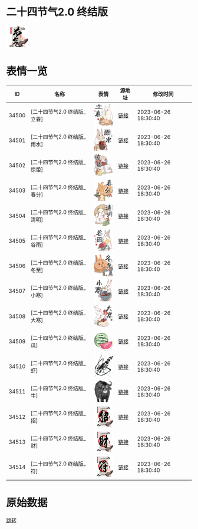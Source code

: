 # 二十四节气2.0 终结版

<img src="./cover.png" height="60" alt="cover" />

# 表情一览

|ID|名称|表情|源地址|修改时间|
|----|----|----|----|----|
|34500|[二十四节气2.0 终结版_立春]|<img src="./pic/034500_%5B二十四节气2.0 终结版_立春%5D.png" height="60" alt="立春"/>|[链接](https://i0.hdslb.com/bfs/garb/577e9530c7b865c4ac7486540eb486b513a2be0d.png)|2023-06-26 18:30:40|
|34501|[二十四节气2.0 终结版_雨水]|<img src="./pic/034501_%5B二十四节气2.0 终结版_雨水%5D.png" height="60" alt="雨水"/>|[链接](https://i0.hdslb.com/bfs/garb/476eac183f2d45ca50f567291a8182c9349f8c5b.png)|2023-06-26 18:30:40|
|34502|[二十四节气2.0 终结版_惊蛰]|<img src="./pic/034502_%5B二十四节气2.0 终结版_惊蛰%5D.png" height="60" alt="惊蛰"/>|[链接](https://i0.hdslb.com/bfs/garb/ae204d90712f7bf3e723e5739805337a51093740.png)|2023-06-26 18:30:40|
|34503|[二十四节气2.0 终结版_春分]|<img src="./pic/034503_%5B二十四节气2.0 终结版_春分%5D.png" height="60" alt="春分"/>|[链接](https://i0.hdslb.com/bfs/garb/79329d153079330c9ff089c34d9a56481379b9bf.png)|2023-06-26 18:30:40|
|34504|[二十四节气2.0 终结版_清明]|<img src="./pic/034504_%5B二十四节气2.0 终结版_清明%5D.png" height="60" alt="清明"/>|[链接](https://i0.hdslb.com/bfs/garb/f2a4a3a20eb3612e92f589e3aa7c17ab308e381d.png)|2023-06-26 18:30:40|
|34505|[二十四节气2.0 终结版_谷雨]|<img src="./pic/034505_%5B二十四节气2.0 终结版_谷雨%5D.png" height="60" alt="谷雨"/>|[链接](https://i0.hdslb.com/bfs/garb/6c9c614491fb7bbd07707e014e0a131b22dfa99f.png)|2023-06-26 18:30:40|
|34506|[二十四节气2.0 终结版_冬至]|<img src="./pic/034506_%5B二十四节气2.0 终结版_冬至%5D.png" height="60" alt="冬至"/>|[链接](https://i0.hdslb.com/bfs/garb/eb4ebecd7fd9899dacb7280053c53e9b8254c1e3.png)|2023-06-26 18:30:40|
|34507|[二十四节气2.0 终结版_小寒]|<img src="./pic/034507_%5B二十四节气2.0 终结版_小寒%5D.png" height="60" alt="小寒"/>|[链接](https://i0.hdslb.com/bfs/garb/92fe7f407919245bb756d2aa1d29c134d614fe9b.png)|2023-06-26 18:30:40|
|34508|[二十四节气2.0 终结版_大寒]|<img src="./pic/034508_%5B二十四节气2.0 终结版_大寒%5D.png" height="60" alt="大寒"/>|[链接](https://i0.hdslb.com/bfs/garb/1e70230409aca405cd732240405b402171bb29ce.png)|2023-06-26 18:30:40|
|34509|[二十四节气2.0 终结版_瓜]|<img src="./pic/034509_%5B二十四节气2.0 终结版_瓜%5D.png" height="60" alt="瓜"/>|[链接](https://i0.hdslb.com/bfs/garb/5ac37154489c82e3ad62a6f791aae7804fef75fb.png)|2023-06-26 18:30:40|
|34510|[二十四节气2.0 终结版_虾]|<img src="./pic/034510_%5B二十四节气2.0 终结版_虾%5D.png" height="60" alt="虾"/>|[链接](https://i0.hdslb.com/bfs/garb/0a10d958314817f181d0983b33a5b2ed687e6cd9.png)|2023-06-26 18:30:40|
|34511|[二十四节气2.0 终结版_牛]|<img src="./pic/034511_%5B二十四节气2.0 终结版_牛%5D.png" height="60" alt="牛"/>|[链接](https://i0.hdslb.com/bfs/garb/9e43eed8c297bee7e54eff4e7f29a93d391eebb3.png)|2023-06-26 18:30:40|
|34512|[二十四节气2.0 终结版_招]|<img src="./pic/034512_%5B二十四节气2.0 终结版_招%5D.png" height="60" alt="招"/>|[链接](https://i0.hdslb.com/bfs/garb/5fc95449d27203385776b47a1c4d16670562489d.png)|2023-06-26 18:30:40|
|34513|[二十四节气2.0 终结版_财]|<img src="./pic/034513_%5B二十四节气2.0 终结版_财%5D.png" height="60" alt="财"/>|[链接](https://i0.hdslb.com/bfs/garb/952c4e0b8cf32a149003d8039b905aa59f8758a9.png)|2023-06-26 18:30:40|
|34514|[二十四节气2.0 终结版_符]|<img src="./pic/034514_%5B二十四节气2.0 终结版_符%5D.png" height="60" alt="符"/>|[链接](https://i0.hdslb.com/bfs/garb/2dee3e58304f1dd4db87384c780b5aba929d629f.png)|2023-06-26 18:30:40|

# 原始数据

[跳转](./raw.json)

